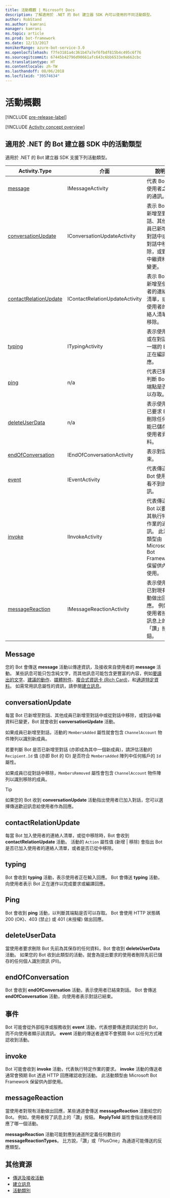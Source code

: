 ```yaml
---
title: 活動概觀 | Microsoft Docs
description: 了解適用於 .NET 的 Bot 建立器 SDK 內可以使用的不同活動類型。
author: RobStand
ms.author: kamrani
manager: kamrani
ms.topic: article
ms.prod: bot-framework
ms.date: 12/13/2017
monikerRange: azure-bot-service-3.0
ms.openlocfilehash: f7fe3181a4c361b47a7ef6fbdf815b4c495c6f76
ms.sourcegitcommit: 67445b42796d90661afc643c6bb6533e9a662cbc
ms.translationtype: HT
ms.contentlocale: zh-TW
ms.lasthandoff: 08/06/2018
ms.locfileid: "39574634"
---
```

# <a name="activities-overview"></a>活動概觀

[!INCLUDE [pre-release-label](../includes/pre-release-label-v3.md)]

[!INCLUDE [Activity concept overview](../includes/snippet-dotnet-concept-activity.md)]

## <a name="activity-types-in-the-bot-builder-sdk-for-net"></a>適用於 .NET 的 Bot 建立器 SDK 中的活動類型

適用於 .NET 的 Bot 建立器 SDK 支援下列活動類型。

| Activity.Type | 介面 | 說明 |
|------|------|------|
| [message](#message) | IMessageActivity | 代表 Bot 和使用者之間的通訊。 |
| [conversationUpdate](#conversationupdate) | IConversationUpdateActivity | 表示 Bot 已新增至對話、其他成員已新增至對話中或從對話中移除，或對話中繼資料已變更。 |
| [contactRelationUpdate](#contactrelationupdate) | IContactRelationUpdateActivity | 表示 Bot 已新增至使用者的連絡人清單，或從使用者的連絡人清單中移除。 |
| [typing](#typing) | ITypingActivity | 表示使用者或在對話另一端的 Bot 正在編譯回應。 | 
| [ping](#ping) | n/a | 代表已嘗試判斷 Bot 的端點是否可以存取。 | 
| [deleteUserData](#deleteuserdata) | n/a | 表示使用者已要求 Bot 刪除任何可能已儲存的使用者資料。 |
| [endOfConversation](#endofconversation) | IEndOfConversationActivity | 表示對話結束。 |
| [event](#event) | IEventActivity | 代表傳送給 Bot 使用者看不到的通訊。 |
| [invoke](#invoke) | IInvokeActivity | 代表傳送給 Bot 以要求其執行特定作業的通訊。 此活動類型由 Microsoft Bot Framework 保留供內部使用。 |
| [messageReaction](#messagereaction) | IMessageReactionActivity | 表示使用者已對現有活動做出回應。 例如，使用者按了訊息上的「讚」按鈕。 |

## <a name="message"></a>Message

您的 Bot 會傳送 **message** 活動以傳達資訊，及接收來自使用者的 **message** 活動。 某些訊息可能只包含純文字，而其他訊息可能包含更豐富的內容，例如[要讀出的文字](bot-builder-dotnet-text-to-speech.md)、[建議的動作](bot-builder-dotnet-add-suggested-actions.md)、[媒體附件](bot-builder-dotnet-add-media-attachments.md)、[複合式資訊卡 (Rich Card)](bot-builder-dotnet-add-rich-card-attachments.md)，和[通道特定資料](bot-builder-dotnet-channeldata.md)。 如需常用訊息屬性的資訊，請參閱[建立訊息](bot-builder-dotnet-create-messages.md)。

## <a name="conversationupdate"></a>conversationUpdate

每當 Bot 已新增至對話、其他成員已新增至對話中或從對話中移除，或對話中繼資料已變更，Bot 就會收到 **conversationUpdate** 活動。 

如果成員已新增至對話，活動的 `MembersAdded` 屬性就會包含 `ChannelAccount` 物件陣列以識別新成員。 

若要判斷 Bot 是否已新增至對話 (亦即成為其中一個新成員)，請評估活動的 `Recipient.Id` 值 (亦即 Bot 的 ID) 是否符合 `MembersAdded` 陣列中任何帳戶的 `Id` 屬性。

如果成員已從對話中移除，`MembersRemoved` 屬性會包含 `ChannelAccount` 物件陣列以識別移除的成員。 

> [!TIP]
> 如果您的 Bot 收到 **conversationUpdate** 活動指出使用者已加入對話，您可以選擇傳送歡迎訊息給使用者作為回應。 

## <a name="contactrelationupdate"></a>contactRelationUpdate

每當 Bot 加入使用者的連絡人清單，或從中移除時，Bot 會收到 **contactRelationUpdate** 活動。 活動的 `Action` 屬性值 (新增 | 移除) 會指出 Bot 是否已加入使用者的連絡人清單，或者是否已從中移除。

## <a name="typing"></a>typing

Bot 會收到 **typing** 活動，表示使用者正在輸入回應。 Bot 會傳送 **typing** 活動，向使用者表示 Bot 正在運作以完成要求或編譯回應。 

## <a name="ping"></a>Ping

Bot 會收到 **ping** 活動，以判斷其端點是否可以存取。 Bot 會使用 HTTP 狀態碼 200 (OK)、403 (禁止) 或 401 (未授權) 做出回應。

## <a name="deleteuserdata"></a>deleteUserData

當使用者要求刪除 Bot 先前為其保存的任何資料，Bot 會收到 **deleteUserData** 活動。 如果您的 Bot 收到此類型的活動，就會為提出要求的使用者刪除先前已儲存的任何個人識別資訊 (PII)。

## <a name="endofconversation"></a>endOfConversation 

Bot 會收到 **endOfConversation** 活動，表示使用者已結束對話。 Bot 會傳送 **endOfConversation** 活動，向使用者表示對話已結束。 

## <a name="event"></a>事件

Bot 可能會從外部程序或服務收到 **event** 活動，代表想要傳達資訊給您的 Bot，而不向使用者顯示該資訊。 **event** 活動的傳送者通常不會預期 Bot 以任何方式確認收到活動。

## <a name="invoke"></a>invoke

Bot 可能會收到 **invoke** 活動，代表執行特定作業的要求。 **invoke** 活動的傳送者通常會預期 Bot 透過 HTTP 回應確認收到活動。 此活動類型由 Microsoft Bot Framework 保留供內部使用。

## <a name="messagereaction"></a>messageReaction

當使用者對現有活動做出回應，某些通道會傳送 **messageReaction** 活動給您的 Bot。 例如，使用者按了訊息上的「讚」按鈕。 **ReplyToId** 屬性會指出使用者回應了哪一個活動。

**messageReaction** 活動可能對應到通道所定義任何數目的 **messageReactionTypes**。 比方說，「讚」或「PlusOne」為通道可能傳送的反應類型。 

## <a name="additional-resources"></a>其他資源

- [傳送及接收活動](bot-builder-dotnet-connector.md)
- [建立訊息](bot-builder-dotnet-create-messages.md)
- <a href="https://docs.botframework.com/en-us/csharp/builder/sdkreference/dc/d2f/class_microsoft_1_1_bot_1_1_connector_1_1_activity.html" target="_blank">活動類別</a>

